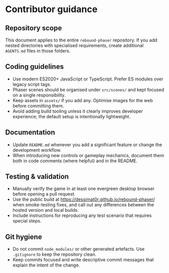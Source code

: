 # Contributor guidance

## Repository scope
This document applies to the entire `rebound-phaser` repository. If you add nested directories with specialised requirements, create additional `AGENTS.md` files in those folders.

## Coding guidelines
- Use modern ES2020+ JavaScript or TypeScript. Prefer ES modules over legacy script tags.
- Phaser scenes should be organised under `src/scenes/` and kept focused on a single responsibility.
- Keep assets in `assets/` if you add any. Optimise images for the web before committing them.
- Avoid adding build tooling unless it clearly improves developer experience; the default setup is intentionally lightweight.

## Documentation
- Update `README.md` whenever you add a significant feature or change the development workflow.
- When introducing new controls or gameplay mechanics, document them both in code comments (where helpful) and in the README.

## Testing & validation
- Manually verify the game in at least one evergreen desktop browser before opening a pull request.
- Use the public build at https://dessimat0r.github.io/rebound-phaser/ when smoke-testing fixes, and call out any differences between the hosted version and local builds.
- Include instructions for reproducing any test scenario that requires special steps.

## Git hygiene
- Do not commit `node_modules/` or other generated artefacts. Use `.gitignore` to keep the repository clean.
- Keep commits focused and write descriptive commit messages that explain the intent of the change.
